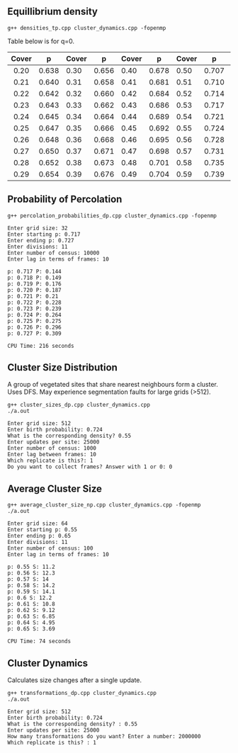 ## Equillibrium density

```shell
g++ densities_tp.cpp cluster_dynamics.cpp -fopenmp 
```
Table below is for q=0.

| Cover | p     | Cover | p     | Cover | p     | Cover | p     | Cover | p     | Cover | p     |
|:-----:|-------|-------|-------|-------|-------|-------|-------|-------|-------|-------|-------|
| 0.20  | 0.638 | 0.30  | 0.656 | 0.40  | 0.678 | 0.50  | 0.707 | 0.60  | 0.743 | 0.70  | 0.788 |
| 0.21  | 0.640 | 0.31  | 0.658 | 0.41  | 0.681 | 0.51  | 0.710 | 0.61  | 0.747 | 0.71  | 0.793 |
| 0.22  | 0.642 | 0.32  | 0.660 | 0.42  | 0.684 | 0.52  | 0.714 | 0.62  | 0.751 | 0.72  | 0.798 |
| 0.23  | 0.643 | 0.33  | 0.662 | 0.43  | 0.686 | 0.53  | 0.717 | 0.63  | 0.755 | 0.73  | 0.803 |
| 0.24  | 0.645 | 0.34  | 0.664 | 0.44  | 0.689 | 0.54  | 0.721 | 0.64  | 0.760 | 0.74  | 0.808 |
| 0.25  | 0.647 | 0.35  | 0.666 | 0.45  | 0.692 | 0.55  | 0.724 | 0.65  | 0.764 | 0.75  | 0.814 |
| 0.26  | 0.648 | 0.36  | 0.668 | 0.46  | 0.695 | 0.56  | 0.728 | 0.66  | 0.769 | 0.76  | 0.820 |
| 0.27  | 0.650 | 0.37  | 0.671 | 0.47  | 0.698 | 0.57  | 0.731 | 0.67  | 0.773 | 0.77  | 0.825 |
| 0.28  | 0.652 | 0.38  | 0.673 | 0.48  | 0.701 | 0.58  | 0.735 | 0.68  | 0.778 | 0.78  | 0.831 |
| 0.29  | 0.654 | 0.39  | 0.676 | 0.49  | 0.704 | 0.59  | 0.739 | 0.69  | 0.783 | 0.79  | 0.837 |

## Probability of Percolation 

```
g++ percolation_probabilities_dp.cpp cluster_dynamics.cpp -fopenmp 
```

```
Enter grid size: 32
Enter starting p: 0.717
Enter ending p: 0.727
Enter divisions: 11
Enter number of census: 10000
Enter lag in terms of frames: 10 
```

```
p: 0.717 P: 0.144
p: 0.718 P: 0.149
p: 0.719 P: 0.176
p: 0.720 P: 0.187
p: 0.721 P: 0.21
p: 0.722 P: 0.228
p: 0.723 P: 0.239
p: 0.724 P: 0.264
p: 0.725 P: 0.275
p: 0.726 P: 0.296
p: 0.727 P: 0.309

CPU Time: 216 seconds 
```

## Cluster Size Distribution 

A group of vegetated sites that share nearest neighbours form a cluster. Uses DFS. May experience segmentation faults for large grids (>512).

```
g++ cluster_sizes_dp.cpp cluster_dynamics.cpp 
./a.out 
```

```
Enter grid size: 512
Enter birth probability: 0.724
What is the corresponding density? 0.55
Enter updates per site: 25000
Enter number of census: 1000
Enter lag between frames: 10
Which replicate is this?: 1
Do you want to collect frames? Answer with 1 or 0: 0 
```

## Average Cluster Size 

```
g++ average_cluster_size_np.cpp cluster_dynamics.cpp -fopenmp
./a.out 
```

```
Enter grid size: 64
Enter starting p: 0.55
Enter ending p: 0.65
Enter divisions: 11
Enter number of census: 100
Enter lag in terms of frames: 10 
```

```
p: 0.55 S: 11.2
p: 0.56 S: 12.3
p: 0.57 S: 14
p: 0.58 S: 14.2
p: 0.59 S: 14.1
p: 0.6 S: 12.2
p: 0.61 S: 10.8
p: 0.62 S: 9.12 
p: 0.63 S: 6.85 
p: 0.64 S: 4.95
p: 0.65 S: 3.69 

CPU Time: 74 seconds 
```

## Cluster Dynamics 

Calculates size changes after a single update.

```
g++ transformations_dp.cpp cluster_dynamics.cpp 
./a.out 
```

```
Enter grid size: 512
Enter birth probability: 0.724
What is the corresponding density? : 0.55
Enter updates per site: 25000
How many transformations do you want? Enter a number: 2000000
Which replicate is this? : 1
```

